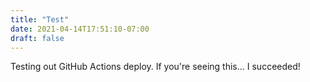 ```yaml
---
title: "Test"
date: 2021-04-14T17:51:10-07:00
draft: false
---
```


Testing out GitHub Actions deploy. If you're seeing this... I succeeded!
